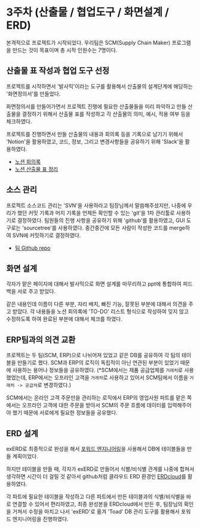 # 3주차 (산출물 / 협업도구 / 화면설계 / ERD)

본격적으로 프로젝트가 시작되었다. 우리팀은 SCM(Supply Chain Maker) 프로그램을 만드는 것이 목표이며 총 시작 인원수는 7명이다.

## 산출물 표 작성과 협업 도구 선정

프로젝트를 시작하면서 '발사믹'이라는 도구를 활용해서 산출물의 설계단계에 해당하는 '화면정의서'를 만들었다.

화면정의서를 만들어가면서 프로젝트 진행에 필요한 산출물들을 미리 파악하고 만들 산출물을 결정하기 위해서 산출물 표를 작성하고 각 산출물의 의미, 예시, 적용 여부 등을 체크하였다.

프로젝트를 진행하면서 만들 산출물의 내용과 회의록 등을 기록으로 남기기 위해서 'Notion'을 활용하였고, 코드, 정보, 그리고 변경사항들을 공유하기 위해 'Slack'을 활용하였다.

- [노션 회의록](https://www.notion.so/a36977750f4d4b50b3fd56d652e1767d)
- [노션 산출물 표 정리](https://www.notion.so/3fa5d9d0a0c447bf90ce61d13a082de4)

## 소스 관리

프로젝트 소스코드 관리는 'SVN'을 사용하라고 팀장님께서 말씀해주셨지만, 나중에 우리가 했던 커밋 기록과 머지 기록을 언제든 확인할 수 있는 'git'을 1차 관리툴로 사용하기로 결정하였다. 팀원들의 진행 사항을 공유하기 위해 'github'를 활용하였고, GUI 도구로는 'sourcetree'를 사용하였다. 중간중간에 모든 사람이 작성한 코드를 merge하여 SVN에 커밋하기로 결정하였다.

- [팀 Github repo](https://github.com/SCMPJ/scm_basecode)

## 화면 설계

각자가 맡은 페이지에 대해서 발사믹으로 화면 설계를 마무리하고 ppt에 통합하여 피드백을 서로 주고 받았다.

같은 내용인데 이름이 다른 부분, 자리 배치, 빠진 기능, 잘못된 부분에 대해서 의견을 주고 받았다. 각 내용들을 노션 회의록에 'TO-DO' 리스트 형식으로 작성하여 잊지 않고 수정하도록 하여 완료된 부분에 대해서 체크를 하였다.

## ERP팀과의 의견 교환

프로젝트는 두 팀(SCM, ERP)으로 나뉘어져 있었고 같은 DB를 공유하여 각 팀의 테이블을 만들기로 했다. SCM과 ERP의 로직이 독립적이 아닌 연관된 부분이 있었기 때문에 사용하는 용어나 정보들을 공유하였다. (\*SCM에서는 제품 공급업체를 `거래처`로 사용했었는데, ERP에서는 오프라인 고객을 `거래처`로 사용하고 있어서 SCM팀에서 이름을 `거래처 -> 공급처`로 변경하였다.)

SCM에서는 온라인 고객 주문만을 관리하는 로직에서 ERP의 영업사원 파트를 맡은 쪽에서는 오프라인 고객에 대한 주문을 받아서 SCM의 주문 흐름에 데이터를 입력해주어야 했기 때문에 서로에게 필요한 정보들을 공유했다.

## ERD 설계

exERD로 최종적으로 완성을 해서 [포워드 엔지니어링](https://m.blog.naver.com/tomatosoft/220932100841)을 사용해서 DB에 테이블들을 만들 계획이었다.

하지만 테이블을 만들 때, 각자가 exERD로 만들어서 식별/비식별 관계를 나중에 합쳐서 생각하면 시간이 더 걸릴 것 같아서 github처럼 클라우드 ERD 환경인 [ERDcloud](https://www.erdcloud.com/d/RSBxK7DCuKCLxDzTC)를 활용하였다.

각 파트에 필요한 테이블을 작성하고 다른 파트에서 만든 테이블과의 식별/비식별을 바로 연결할 수 있어서 편리하였고, 최종 완성본을 ERDcloud에서 만든 후, 팀장님의 확인을 거쳐서 수정을 마치고 나서 'exERD'로 옮겨 'Toad' DB 관리 도구를 활용해서 포워드 엔지니어링을 진행하였다.
